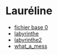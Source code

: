 # Lauréline

* [fichier base 0](./base_0.html)
* [labyrinthe](./labyrinthe.html)
* [labyrinthe2](./labyrinthe2.html)
* [what_a_mess](what_a_mess_laureline.html)
